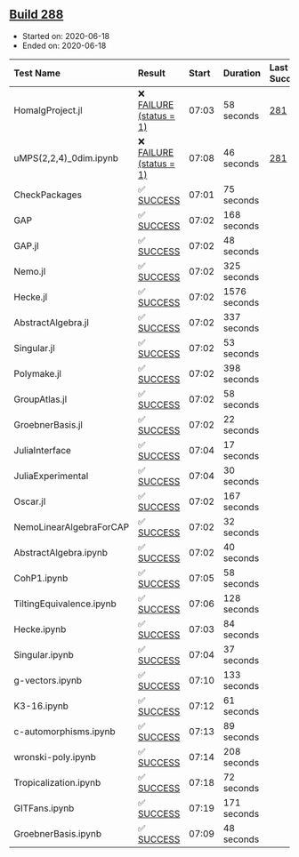 ## [Build 288](https://oscarci.mathematik.uni-kl.de/job/oscar-stable/288/)

* Started on: 2020-06-18
* Ended on: 2020-06-18

| Test Name    | Result | Start | Duration | Last Success | First Failure |
|:-------------|:-------|:------|:---------|:-------------|:--------------|
| HomalgProject.jl | ❌ [FAILURE (status = 1)](https://oscarci.mathematik.uni-kl.de/job/oscar-stable/288/artifact/logs/build-288/HomalgProject.jl.log) | 07:03 | 58 seconds | [281](https://oscarci.mathematik.uni-kl.de/job/oscar-stable/281/) | [282](https://oscarci.mathematik.uni-kl.de/job/oscar-stable/282/) |
| uMPS(2,2,4)_0dim.ipynb | ❌ [FAILURE (status = 1)](https://oscarci.mathematik.uni-kl.de/job/oscar-stable/288/artifact/logs/build-288/uMPS-2-2-4-_0dim.ipynb.log) | 07:08 | 46 seconds | [281](https://oscarci.mathematik.uni-kl.de/job/oscar-stable/281/) | [282](https://oscarci.mathematik.uni-kl.de/job/oscar-stable/282/) |
| CheckPackages | ✅ [SUCCESS](https://oscarci.mathematik.uni-kl.de/job/oscar-stable/288/artifact/logs/build-288/CheckPackages.log) | 07:01 | 75 seconds |  |  |
| GAP | ✅ [SUCCESS](https://oscarci.mathematik.uni-kl.de/job/oscar-stable/288/artifact/logs/build-288/GAP.log) | 07:02 | 168 seconds |  |  |
| GAP.jl | ✅ [SUCCESS](https://oscarci.mathematik.uni-kl.de/job/oscar-stable/288/artifact/logs/build-288/GAP.jl.log) | 07:02 | 48 seconds |  |  |
| Nemo.jl | ✅ [SUCCESS](https://oscarci.mathematik.uni-kl.de/job/oscar-stable/288/artifact/logs/build-288/Nemo.jl.log) | 07:02 | 325 seconds |  |  |
| Hecke.jl | ✅ [SUCCESS](https://oscarci.mathematik.uni-kl.de/job/oscar-stable/288/artifact/logs/build-288/Hecke.jl.log) | 07:02 | 1576 seconds |  |  |
| AbstractAlgebra.jl | ✅ [SUCCESS](https://oscarci.mathematik.uni-kl.de/job/oscar-stable/288/artifact/logs/build-288/AbstractAlgebra.jl.log) | 07:02 | 337 seconds |  |  |
| Singular.jl | ✅ [SUCCESS](https://oscarci.mathematik.uni-kl.de/job/oscar-stable/288/artifact/logs/build-288/Singular.jl.log) | 07:02 | 53 seconds |  |  |
| Polymake.jl | ✅ [SUCCESS](https://oscarci.mathematik.uni-kl.de/job/oscar-stable/288/artifact/logs/build-288/Polymake.jl.log) | 07:02 | 398 seconds |  |  |
| GroupAtlas.jl | ✅ [SUCCESS](https://oscarci.mathematik.uni-kl.de/job/oscar-stable/288/artifact/logs/build-288/GroupAtlas.jl.log) | 07:02 | 58 seconds |  |  |
| GroebnerBasis.jl | ✅ [SUCCESS](https://oscarci.mathematik.uni-kl.de/job/oscar-stable/288/artifact/logs/build-288/GroebnerBasis.jl.log) | 07:02 | 22 seconds |  |  |
| JuliaInterface | ✅ [SUCCESS](https://oscarci.mathematik.uni-kl.de/job/oscar-stable/288/artifact/logs/build-288/JuliaInterface.log) | 07:04 | 17 seconds |  |  |
| JuliaExperimental | ✅ [SUCCESS](https://oscarci.mathematik.uni-kl.de/job/oscar-stable/288/artifact/logs/build-288/JuliaExperimental.log) | 07:04 | 30 seconds |  |  |
| Oscar.jl | ✅ [SUCCESS](https://oscarci.mathematik.uni-kl.de/job/oscar-stable/288/artifact/logs/build-288/Oscar.jl.log) | 07:02 | 167 seconds |  |  |
| NemoLinearAlgebraForCAP | ✅ [SUCCESS](https://oscarci.mathematik.uni-kl.de/job/oscar-stable/288/artifact/logs/build-288/NemoLinearAlgebraForCAP.log) | 07:02 | 32 seconds |  |  |
| AbstractAlgebra.ipynb | ✅ [SUCCESS](https://oscarci.mathematik.uni-kl.de/job/oscar-stable/288/artifact/logs/build-288/AbstractAlgebra.ipynb.log) | 07:02 | 40 seconds |  |  |
| CohP1.ipynb | ✅ [SUCCESS](https://oscarci.mathematik.uni-kl.de/job/oscar-stable/288/artifact/logs/build-288/CohP1.ipynb.log) | 07:05 | 58 seconds |  |  |
| TiltingEquivalence.ipynb | ✅ [SUCCESS](https://oscarci.mathematik.uni-kl.de/job/oscar-stable/288/artifact/logs/build-288/TiltingEquivalence.ipynb.log) | 07:06 | 128 seconds |  |  |
| Hecke.ipynb | ✅ [SUCCESS](https://oscarci.mathematik.uni-kl.de/job/oscar-stable/288/artifact/logs/build-288/Hecke.ipynb.log) | 07:03 | 84 seconds |  |  |
| Singular.ipynb | ✅ [SUCCESS](https://oscarci.mathematik.uni-kl.de/job/oscar-stable/288/artifact/logs/build-288/Singular.ipynb.log) | 07:04 | 37 seconds |  |  |
| g-vectors.ipynb | ✅ [SUCCESS](https://oscarci.mathematik.uni-kl.de/job/oscar-stable/288/artifact/logs/build-288/g-vectors.ipynb.log) | 07:10 | 133 seconds |  |  |
| K3-16.ipynb | ✅ [SUCCESS](https://oscarci.mathematik.uni-kl.de/job/oscar-stable/288/artifact/logs/build-288/K3-16.ipynb.log) | 07:12 | 61 seconds |  |  |
| c-automorphisms.ipynb | ✅ [SUCCESS](https://oscarci.mathematik.uni-kl.de/job/oscar-stable/288/artifact/logs/build-288/c-automorphisms.ipynb.log) | 07:13 | 89 seconds |  |  |
| wronski-poly.ipynb | ✅ [SUCCESS](https://oscarci.mathematik.uni-kl.de/job/oscar-stable/288/artifact/logs/build-288/wronski-poly.ipynb.log) | 07:14 | 208 seconds |  |  |
| Tropicalization.ipynb | ✅ [SUCCESS](https://oscarci.mathematik.uni-kl.de/job/oscar-stable/288/artifact/logs/build-288/Tropicalization.ipynb.log) | 07:18 | 72 seconds |  |  |
| GITFans.ipynb | ✅ [SUCCESS](https://oscarci.mathematik.uni-kl.de/job/oscar-stable/288/artifact/logs/build-288/GITFans.ipynb.log) | 07:19 | 171 seconds |  |  |
| GroebnerBasis.ipynb | ✅ [SUCCESS](https://oscarci.mathematik.uni-kl.de/job/oscar-stable/288/artifact/logs/build-288/GroebnerBasis.ipynb.log) | 07:09 | 48 seconds |  |  |
